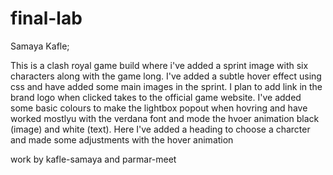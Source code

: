 # final-lab

Samaya Kafle;

This is a clash royal game build where i've added a sprint image with six characters along with the game long. I've added a subtle hover effect using css and have added some main images in the sprint. 
I plan to add link in the brand logo when clicked takes to the official game website. I've added some basic colours to make the lightbox popout when hovring and have worked mostlyu with the verdana font and mode the hvoer animation black (image) and white (text). Here I've added a heading to choose a charcter and made some adjustments with the hover animation 


























work by kafle-samaya and parmar-meet
